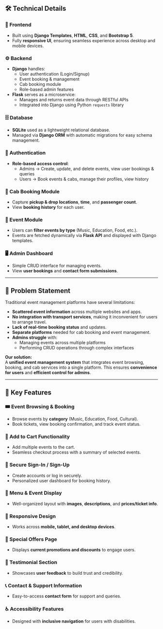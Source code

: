 ## 🛠️ Technical Details  

### 🎨 Frontend  
- Built using **Django Templates**, **HTML**, **CSS**, and **Bootstrap 5**.  
- Fully **responsive UI**, ensuring seamless experience across desktop and mobile devices.  

### ⚙️ Backend  
- **Django** handles:
  - User authentication (Login/Signup)  
  - Event booking & management  
  - Cab booking module  
  - Role-based admin features  
- **Flask** serves as a microservice:
  - Manages and returns event data through RESTful APIs  
  - Integrated into Django using Python `requests` library  

### 🗄️ Database  
- **SQLite** used as a lightweight relational database.  
- Managed via **Django ORM** with automatic migrations for easy schema management.  

### 🔑 Authentication  
- **Role-based access control**:
  - Admins → Create, update, and delete events, view user bookings & queries  
  - Users → Book events & cabs, manage their profiles, view history  

### 🚖 Cab Booking Module  
- Capture **pickup & drop locations**, **time**, and **passenger count**.  
- View **booking history** for each user.  

### 🎫 Event Module  
- Users can **filter events by type** (Music, Education, Food, etc.).  
- Events are fetched dynamically via **Flask API** and displayed with Django templates.  

### 🖥️ Admin Dashboard  
- Simple CRUD interface for managing events.  
- View **user bookings** and **contact form submissions**.  

---

## 🧩 Problem Statement  

Traditional event management platforms have several limitations:  

- **Scattered event information** across multiple websites and apps.  
- **No integration with transport services**, making it inconvenient for users to arrange travel.  
- **Lack of real-time booking status** and updates.  
- **Separate platforms** needed for cab booking and event management.  
- **Admins struggle** with:
  - Managing events across multiple platforms  
  - Performing CRUD operations through complex interfaces  

**Our solution:**  
A **unified event management system** that integrates event browsing, booking, and cab services into a single platform. This ensures **convenience for users** and **efficient control for admins**.  

---

## 🚀 Key Features  

### 🎟️ Event Browsing & Booking  
- Browse events by **category** (Music, Education, Food, Cultural).  
- Book tickets, view booking confirmation, and track event status.  

### 🛒 Add to Cart Functionality  
- Add multiple events to the cart.  
- Seamless checkout process with a summary of selected events.  

### 🔑 Secure Sign-In / Sign-Up  
- Create accounts or log in securely.  
- Personalized user dashboard for booking history.  

### 📜 Menu & Event Display  
- Well-organized layout with **images**, **descriptions**, and **prices/ticket info**.  

### 📱 Responsive Design  
- Works across **mobile, tablet, and desktop devices**.  

### 🎁 Special Offers Page  
- Displays **current promotions and discounts** to engage users.  

### 📝 Testimonial Section  
- Showcases **user feedback** to build trust and credibility.  

### 📞 Contact & Support Information  
- Easy-to-access **contact form** for support and queries.  

### ♿ Accessibility Features  
- Designed with **inclusive navigation** for users with disabilities.  
